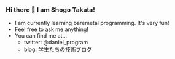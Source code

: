 ### Hi there 👋 I am Shogo Takata!

- I am currently learning baremetal programming. It's very fun!
- Feel free to ask me anything!
- You can find me at...
  - twitter: @daniel_program
  - blog: [学生たちの技術ブログ](students-tech.blog)


<!--
**pineapplehunter/pineapplehunter** is a ✨ _special_ ✨ repository because its `README.md` (this file) appears on your GitHub profile.

Here are some ideas to get you started:

- 🔭 I’m currently working on ...
- 🌱 I’m currently learning ...
- 👯 I’m looking to collaborate on ...
- 🤔 I’m looking for help with ...
- 💬 Ask me about ...
- 📫 How to reach me: ...
- 😄 Pronouns: ...
- ⚡ Fun fact: ...
-->

